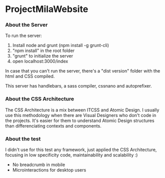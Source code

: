 # ProjectMilaWebsite

### About the Server

To run the server:

1. Install node and grunt (npm install -g grunt-cli)
2. "npm install" in the root folder
3. "grunt" to initialize the server
4. open localhost:3000/index

In case that you can't run the server, there's a "dist version" folder with the html and CSS compiled.

This server has handlebars, a sass compiler, cssnano and autoprefixer.


### About the CSS Architecture
The CSS Architecture is a mix between ITCSS and Atomic Design. I usually use this methodology when there are Visual Designers who don't code in the projects. It's easier for them to understand Atomic Design structures than differenciating contexts and components.


### About the test
I didn't use for this test any framework, just applied the CSS Architecture, focusing in low specificity code, maintainability and scalability :)

+ No breadcrumb in mobile
+ Microinteractions for desktop users